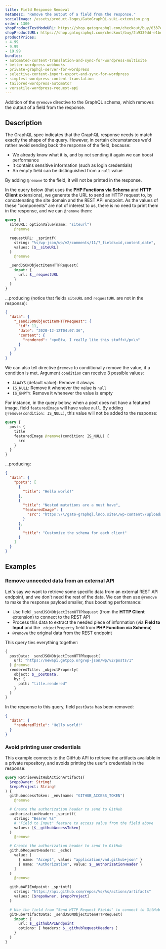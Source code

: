 ```yaml
---
title: Field Response Removal
metaDesc: "Remove the output of a field from the response."
socialImage: /assets/product-logos/GatoGraphQL-suki-extension.png
order: 1300
shopProductTestModeURL: https://shop.gatographql.com/checkout/buy/0337e5a2-6824-4936-a39f-d04b73826d36
shopProductURL: https://shop.gatographql.com/checkout/buy/2a9339dd-e1bd-4707-81e3-23f210549a18
productPrices:
- 4.99
- 9.99
- 19.99
bundles:
- automated-content-translation-and-sync-for-wordpress-multisite
- better-wordpress-webhooks
- private-graphql-server-for-wordpress
- selective-content-import-export-and-sync-for-wordpress
- simplest-wordpress-content-translation
- tailored-wordpress-automator
- versatile-wordpress-request-api
---
```


Addition of the `@remove` directive to the GraphQL schema, which removes the output of a field from the response.

## Description

The GraphQL spec indicates that the GraphQL response needs to match exactly the shape of the query. However, in certain circumstances we'd rather avoid sending back the response of the field, because:

- We already know what it is, and by not sending it again we can boost performance
- It contains sensitive information (such as login credentials)
- An empty field can be distinguished from a `null` value

By adding `@remove` to the field, it will not be printed in the response.

In the query below (that uses the **PHP Functions via Schema** and **HTTP Client** extensions), we generate the URL to send an HTTP request to, by concatenating the site domain and the REST API endpoint. As the values of these "components" are not of interest to us, there is no need to print them in the response, and we can `@remove` them:

```graphql
query {
  siteURL: optionValue(name: "siteurl")
    @remove

  requestURL: _sprintf(
    string: "%s/wp-json/wp/v2/comments/11/?_fields=id,content,date",
    values: [$__siteURL]
  )
    @remove

  _sendJSONObjectItemHTTPRequest(
    input: {
      url: $__requestURL
    }
  )
}
```

...producing (notice that fields `siteURL` and `requestURL` are not in the response):

```json
{
  "data": {
    "_sendJSONObjectItemHTTPRequest": {
      "id": 11,
      "date": "2020-12-12T04:07:36",
      "content": {
        "rendered": "<p>Btw, I really like this stuff<\/p>\n"
      }
    }
  }
}
```

We can also tell directive `@remove` to conditionally remove the value, if a condition is met. Argument `condition` can receive 3 possible values:

- `ALWAYS` (default value): Remove it always
- `IS_NULL`: Remove it whenever the value is `null`
- `IS_EMPTY`: Remove it whenever the value is empty

For instance, in the query below, when a post does not have a featured image, field `featuredImage` will have value `null`. By adding `@remove(condition: IS_NULL)`, this value will not be added to the response:

```graphql
query {
  posts {
    title
    featuredImage @remove(condition: IS_NULL) {
      src
    }
  }
}
```

...producing:

```json
{
  "data": {
    "posts": [
      {
        "title": "Hello world!"
      },
      {
        "title": "Nested mutations are a must have",
        "featuredImage": {
          "src": "https:\/\/gato-graphql.lndo.site\/wp-content\/uploads\/2022\/05\/graphql-voyager-public.jpg"
        }
      },
      {
        "title": "Customize the schema for each client"
      }
    ]
  }
}
```

## Examples

### Remove unneeded data from an external API

Let's say we want to retrieve some specific data from an external REST API endpoint, and we don't need the rest of the data. We can then use `@remove` to make the response payload smaller, thus boosting performance:

- Use field `_sendJSONObjectItemHTTPRequest` (from the **HTTP Client** extension) to connect to the REST API
- Process this data to extract the needed piece of information (via **Field to Input** and the `_objectProperty` field from **PHP Function via Schema**)
- `@remove` the original data from the REST endpoint

This query ties everything together:

```graphql
{
  postData: _sendJSONObjectItemHTTPRequest(
    url: "https://newapi.getpop.org/wp-json/wp/v2/posts/1"
  ) @remove
  renderedTitle: _objectProperty(
    object: $__postData,
    by: {
      path: "title.rendered"
    }
  )
}
```

In the response to this query, field `postData` has been removed:

```json
{
  "data": {
    "renderedTitle": "Hello world!"
  }
}
```

<!-- **Please notice:** `@remove` takes place at the very end of the resolution of all the fields under the same node. That's why, in the query above, the field `renderedTitle` is processed before field `postData` is `@remove`d. -->

### Avoid printing user credentials

This example connects to the GitHub API to retrieve the artifacts available in a private repository, and avoids printing the user's credentials in the response:

```graphql
query RetrieveGitHubActionArtifacts(
  $repoOwner: String!
  $repoProject: String!
) {
  githubAccessToken: _env(name: "GITHUB_ACCESS_TOKEN")
    @remove

  # Create the authorization header to send to GitHub
  authorizationHeader: _sprintf(
    string: "Bearer %s"
    # "Field to Input" feature to access value from the field above
    values: [$__githubAccessToken]
  )
    @remove

  # Create the authorization header to send to GitHub
  githubRequestHeaders: _echo(
    value: [
      { name: "Accept", value: "application/vnd.github+json" }
      { name: "Authorization", value: $__authorizationHeader }
    ]
  )
    @remove

  githubAPIEndpoint: _sprintf(
    string: "https://api.github.com/repos/%s/%s/actions/artifacts"
    values: [$repoOwner, $repoProject]
  )

  # Use the field from "Send HTTP Request Fields" to connect to GitHub
  gitHubArtifactData: _sendJSONObjectItemHTTPRequest(
    input: {
      url: $__githubAPIEndpoint
      options: { headers: $__githubRequestHeaders }
    }
  )
}
```

<!-- ## GraphQL spec

This functionality is currently not part of the GraphQL spec, but it has been requested:

- <a href="https://github.com/graphql/graphql-spec/issues/275#issuecomment-338538911" target="_blank">Issue #275 - @include(unless null) ?</a>
- <a href="https://github.com/graphql/graphql-spec/issues/766" target="_blank">Issue #766 - GraphQL query: skip value field if null</a> -->

<!-- ## Bundles including extension

- [“All in One Toolbox for WordPress” Bundle](../../bundles/all-in-one-toolbox-for-wordpress)
- [“Tailored WordPress Automator” Bundle](../../bundles/tailored-wordpress-automator)
- [“Simplest WordPress Content Translation” Bundle](../../bundles/simplest-wordpress-content-translation) -->

<!-- ## Tutorial lessons referencing extension

- [Duplicating a blog post](../../tutorial/duplicating-a-blog-post)
- [Duplicating multiple blog posts at once](../../tutorial/duplicating-multiple-blog-posts-at-once)
- [Customizing content for different users](../../tutorial/customizing-content-for-different-users)
- [Adapting content in bulk](../../tutorial/adapting-content-in-bulk)
- [Inserting/Removing a (Gutenberg) block in bulk](../../tutorial/inserting-removing-a-gutenberg-block-in-bulk)
- [Modifying (and storing again) the image URLs from all Image blocks in a post](../../tutorial/modifying-and-storing-again-the-image-urls-from-all-image-blocks-in-a-post)
- [Translating block content in a post to a different language](../../tutorial/translating-block-content-in-a-post-to-a-different-language)
- [Sending a daily summary of activity](../../tutorial/sending-a-daily-summary-of-activity)
- [Retrieving data from an external API](../../tutorial/retrieving-data-from-an-external-api)
- [Not leaking credentials when connecting to services](../../tutorial/not-leaking-credentials-when-connecting-to-services)
- [Handling errors when connecting to services](../../tutorial/handling-errors-when-connecting-to-services)
- [Creating an API gateway](../../tutorial/creating-an-api-gateway)
- [Transforming data from an external API](../../tutorial/transforming-data-from-an-external-api)
- [Pinging external services](../../tutorial/pinging-external-services)
- [Updating large sets of data](../../tutorial/updating-large-sets-of-data)
- [Importing a post from another WordPress site](../../tutorial/importing-a-post-from-another-wordpress-site)
- [Distributing content from an upstream to multiple downstream sites](../../tutorial/distributing-content-from-an-upstream-to-multiple-downstream-sites)
- [Automatically sending newsletter subscribers from InstaWP to Mailchimp](../../tutorial/automatically-sending-newsletter-subscribers-from-instawp-to-mailchimp) -->
